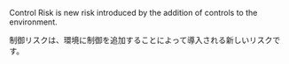 Control Risk is new risk introduced by the addition of controls to the environment.

制御リスクは、環境に制御を追加することによって導入される新しいリスクです。
